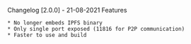 Changelog
[2.0.0] - 21-08-2021
Features

    * No longer embeds IPFS binary
    * Only single port exposed (11816 for P2P communication)
    * Faster to use and build